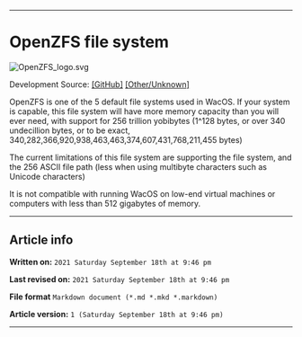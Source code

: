 
***

# OpenZFS file system

![OpenZFS_logo.svg](https://github.com/seanpm2001/WacOS/blob/master/System/FileSystem/OpenZFS/OpenZFS_logo.svg)

Development Source: [[GitHub]](https://github.com/openzfs/zfs) [[Other/Unknown]](https://github.com/openzfs/zfs)

OpenZFS is one of the 5 default file systems used in WacOS. If your system is capable, this file system will have more memory capacity than you will ever need, with support for 256 trillion yobibytes (1^128 bytes, or over 340 undecillion bytes, or to be exact, 340,282,366,920,938,463,463,374,607,431,768,211,455 bytes) 

The current limitations of this file system are supporting the file system, and the 256 ASCII file path (less when using multibyte characters such as Unicode characters)

It is not compatible with running WacOS on low-end virtual machines or computers with less than 512 gigabytes of memory.

***

## Article info

**Written on:** `2021 Saturday September 18th at 9:46 pm`

**Last revised on:** `2021 Saturday September 18th at 9:46 pm`

**File format** `Markdown document (*.md *.mkd *.markdown)`

**Article version:** `1 (Saturday September 18th at 9:46 pm)`

***

